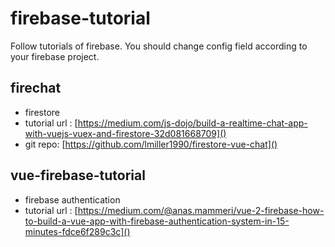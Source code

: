 # firebase-tutorial
Follow tutorials of firebase.
You should change config field according to your firebase project.

## firechat
* firestore
* tutorial url : [https://medium.com/js-dojo/build-a-realtime-chat-app-with-vuejs-vuex-and-firestore-32d081668709]()
* git repo: [https://github.com/lmiller1990/firestore-vue-chat]()

## vue-firebase-tutorial
* firebase authentication
* tutorial url : [https://medium.com/@anas.mammeri/vue-2-firebase-how-to-build-a-vue-app-with-firebase-authentication-system-in-15-minutes-fdce6f289c3c]()